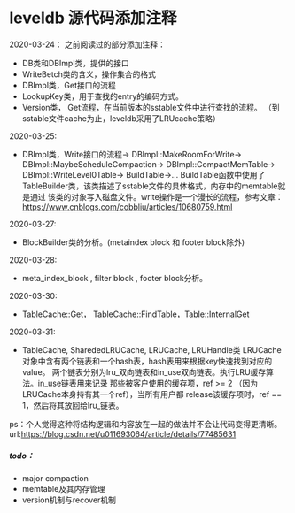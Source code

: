 # leveldb 源代码添加注释

2020-03-24：
之前阅读过的部分添加注释：

* DB类和DBImpl类，提供的接口
* WriteBetch类的含义，操作集合的格式
* DBImpl类，Get接口的流程
* LookupKey类，用于查找的entry的编码方式。
* Version类， Get流程，在当前版本的sstable文件中进行查找的流程。
（到sstable文件cache为止，leveldb采用了LRUcache策略）

2020-03-25:
* DBImpl类，Write接口的流程->
    DBImpl::MakeRoomForWrite->
        DBImpl::MaybeScheduleCompaction->
            DBImpl::CompactMemTable->
                DBImpl::WriteLevel0Table->
                    BuildTable->...
BuildTable函数中使用了TableBuilder类，该类描述了sstable文件的具体格式，内存中的memtable就是通过
该类的对象写入磁盘文件。write操作是一个漫长的流程，参考文章：https://www.cnblogs.com/cobbliu/articles/10680759.html

2020-03-27:
* BlockBuilder类的分析。(metaindex block 和 footer block除外)

2020-03-28:
* meta_index_block , filter block , footer block分析。

2020-03-30:
* TableCache::Get， TableCache::FindTable，Table::InternalGet

2020-03-31:
* TableCache, SharededLRUCache, LRUCache, LRUHandle类
LRUCache对象中含有两个链表和一个hash表，hash表用来根据key快速找到对应的value。
两个链表分别为lru_双向链表和in_use双向链表。执行LRU缓存算法。in_use链表用来记录
那些被客户使用的缓存项，ref >= 2 （因为LRUCache本身持有其一个ref），当所有用户都
release该缓存项时，ref == 1，然后将其放回给lru_链表。

ps：个人觉得这种将结构逻辑和内容放在一起的做法并不会让代码变得更清晰。
url:https://blog.csdn.net/u011693064/article/details/77485631

##### todo：
* major compaction
* memtable及其内存管理
* version机制与recover机制
